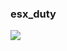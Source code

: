 ### esx_duty
<img src='https://cdn.discordapp.com/attachments/592385787878834179/823557942867525703/ezgif-2-6ec6ceaa7686.gif'></img>
